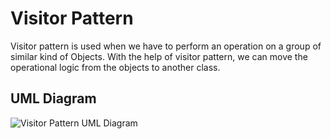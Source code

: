 # Visitor Pattern

Visitor pattern is used when we have to perform an operation on a group of similar kind of Objects. With the help of visitor pattern, we can move the operational logic from the objects to another class.

## UML Diagram
![Visitor Pattern UML Diagram](https://github.com/javamultiplex/clean-code-principles-and-patterns/blob/master/src/main/java/com/javamultiplex/pattern/behavioral/uml/Visitor_Design_Pattern_UML.jpg)
